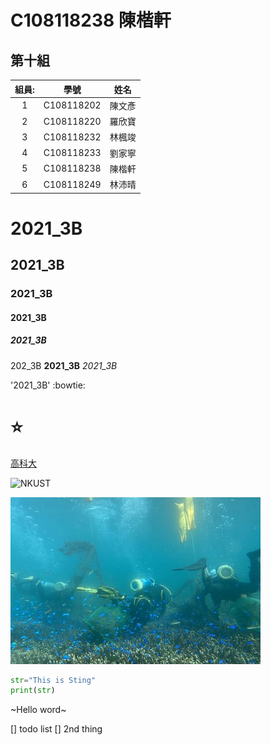 # C108118238 陳楷軒

## 第十組
|組員:| 學號 |姓名|
|:---:|:---:|:---:|
|1|C108118202|陳文彥|
|2|C108118220|羅欣寶|
|3|C108118232|林楓竣|
|4|C108118233|劉家寧|
|5|C108118238|陳楷軒|
|6|C108118249|林沛晴|

# 2021_3B

## 2021_3B

### 2021_3B

#### 2021_3B

##### 2021_3B

202_3B **2021_3B** *2021_3B*

'2021_3B' :bowtie:
# :star:

[高科大](https://www.nkust.edu.tw)

![NKUST](https://www.nkust.edu.tw/var/file/0/1000/img/513/182513897.png "NKUST")

![fig](NKUST1.jpg "海域圖")

```python
str="This is Sting"
print(str)
```

~Hello word~

[] todo list
[] 2nd thing
